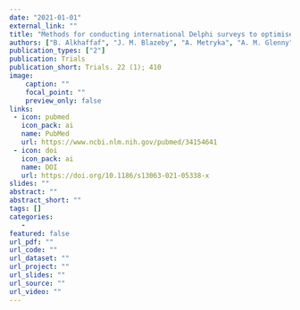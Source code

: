 ```yaml
---
date: "2021-01-01"
external_link: ""
title: "Methods for conducting international Delphi surveys to optimise global participation in core outcome set development: a case study in gastric cancer informed by a comprehensive literature review"
authors: ["B. Alkhaffaf", "J. M. Blazeby", "A. Metryka", "A. M. Glenny", "A. Adeyeye", "P. M. Costa", "I. D. {Del Val}", "S. S. Gisbertz", "A. Guner", "S. Law", "H. J. Lee", "Z. Li", "K. Nakada", "R. M. R. Nunez", "D. Reim", "J. V. Reynolds", "P. Vorwald", "D. Zanotti", "W. Allum", "M. A. Chaudry", "E. Griffiths", "P. R. Williamson", "I. A. Bruce", "Gastros International Working Group"]
publication_types: ["2"]
publication: Trials
publication_short: Trials. 22 (1); 410
image:
    caption: ""
    focal_point: ""
    preview_only: false
links:
 - icon: pubmed
   icon_pack: ai
   name: PubMed
   url: https://www.ncbi.nlm.nih.gov/pubmed/34154641
 - icon: doi
   icon_pack: ai
   name: DOI
   url: https://doi.org/10.1186/s13063-021-05338-x
slides: ""
abstract: ""
abstract_short: ""
tags: []
categories: 
   - 
featured: false
url_pdf: ""
url_code: ""
url_dataset: ""
url_project: ""
url_slides: ""
url_source: ""
url_video: ""
---
```

